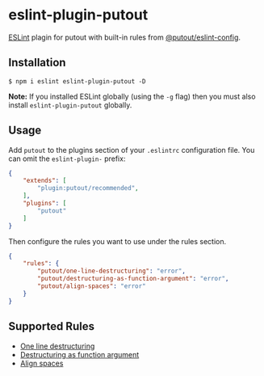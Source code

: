 # eslint-plugin-putout

[ESLint](https://eslint.org) plagin for putout with built-in rules from [@putout/eslint-config](https://github.com/coderaiser/putout/tree/master/packages/eslint-config).

## Installation

```
$ npm i eslint eslint-plugin-putout -D
```

**Note:** If you installed ESLint globally (using the `-g` flag) then you must also install `eslint-plugin-putout` globally.

## Usage

Add `putout` to the plugins section of your `.eslintrc` configuration file. You can omit the `eslint-plugin-` prefix:

```json
{
    "extends": [
        "plugin:putout/recommended",
    ],
    "plugins": [
        "putout"
    ]
}
```

Then configure the rules you want to use under the rules section.

```json
{
    "rules": {
        "putout/one-line-destructuring": "error",
        "putout/destructuring-as-function-argument": "error",
        "putout/align-spaces": "error"
    }
}
```

## Supported Rules

- [One line destructuring](rules/one-line-destructuring.md)
- [Destructuring as function argument](rules/destructuring-as-function-argument.md)
- [Align spaces](rules/align-spaces.md)

